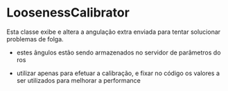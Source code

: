 # LoosenessCalibrator

Esta classe exibe e altera a angulação extra enviada para tentar solucionar problemas de folga.

- estes ângulos estão sendo armazenados no servidor de parâmetros do ros

- utilizar apenas para efetuar a calibração, e fixar no código os valores a ser utilizados para melhorar a performance
